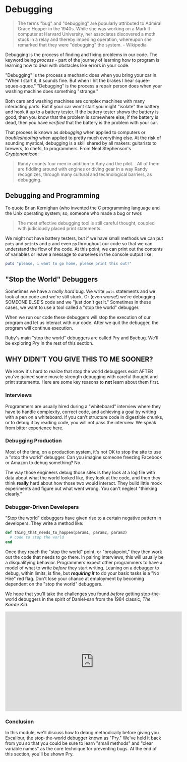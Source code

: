 # Debugging

> The terms "bug" and "debugging" are popularly 
> attributed to Admiral Grace Hopper in the 1940s. 
> While she was working on a Mark II computer at 
> Harvard University, her associates discovered a 
> moth stuck in a relay and thereby impeding operation, 
> whereupon she remarked that they were "debugging" 
> the system. - Wikipedia

Debugging is the process of finding and fixing problems
in our code. The keyword being _process_ - part of the journey
of learning how to program is learning how to deal with
obstacles like errors in your code.

"Debugging" is the process a mechanic does when you bring your
car in. "When I start it, it sounds fine. But when I hit the
brakes I hear squee-squee-squee." "Debugging" is the process
a repair person does when your washing machine does something
"strange."

Both cars and washing machines are 
complex machines with many interacting parts. But if
your car won't start you might "isolate" the battery and hook it up to a
battery tester. If the battery tester shows the battery is good, then you know
that the problem is somewhere else; if the battery is dead, then you have
_verified_ that the battery is the problem with your car.

That process is known as _debugging_ when applied to computers or
_troubleshooting_ when applied to pretty much everything else. At the risk of
sounding mystical, debugging is a skill shared by all makers: guitarists to
brewers, to chefs, to programmers. From Neal Stephenson's _Cryptonomicon_:

> Randy counts four men in addition to Amy and the pilot...  All of them are
> fiddling around with engines or diving gear in a way Randy recognizes,
> through many cultural and technological barriers, as debugging.

## Debugging and Programming

To quote Brian Kernighan (who invented the C programming language and the
Unix operating system; so, someone who made a bug or two):

> The most effective debugging tool is still careful thought, coupled with judiciously placed print statements.

We might not have battery testers, but if we have small methods we can
put `puts` and `print`s and `p` and even `pp` throughout our code so
that we can understand the flow of the code. At this point, we can
print out the contents of variables or leave a message to ourselves
in the console output like:

```ruby
puts "please, i want to go home, please print this out!"
```

## "Stop the World" Debuggers

Sometimes we have a _really hard_ bug. We write `puts` statements and
we look at our code and we're still stuck. Or (even worse!) we're
debugging SOMEONE ELSE'S code and we "just don't get it." Sometimes in
these cases, we want to use a tool called a "stop the world" debugger.

When we run our code these debuggers will stop the execution of our program
and let us interact with our code. After we quit the debugger, the program
will continue execution.

Ruby's main "stop the world" debuggers are called Pry and Byebug. We'll be
exploring Pry in the rest of this section.

## WHY DIDN'T YOU GIVE THIS TO ME SOONER?

We know it's hard to realize that stop the world debuggers exist AFTER
you've gained some muscle strength debugging with careful thought and
print statements. Here are some key reasons to **not** learn about them
first.

### Interviews

Programmers are usually hired during a "whiteboard" interview where they
have to handle complexity, correct code, and achieving a goal by writing
with a pen on a whiteboard. If you can't structure
code in digestible chunks, or to debug it by reading code, you will not
pass the interview. We speak from bitter experience here.

### Debugging Production

Most of the time, on a production system, it's not OK to stop the site
to use a "stop the world" debugger. Can you imagine someone
freezing Facebook or Amazon to debug something? No.

The way those engineers debug those sites is they look at a log file with
data about what the world looked like, they look at the code, and then
they think **really** hard about how those two would interact. They build
little mock experiments and figure out what went wrong. You can't neglect
"thinking clearly."

### Debugger-Driven Developers

"Stop the world" debuggers have given rise to a certain negative pattern
in developers. They write a method like:

```ruby
def thing_that_needs_to_happen(param1, param2, param3)
  # code to stop the world
end
```

Once they reach the "stop the world" point, or "breakpoint," they then work out
the code that needs to go there. In pairing interviews, this will usually be a 
disqualifying behavior. Programmers expect other programmers to have a model of
what to write _before_ they start writing. Leaning on a debugger to debug, within
limits, is fine, but ***requiring it*** to do your basic tasks is a "No Hire" red
flag. Don't lose your chance at employment by becoming dependent on the 
"stop the world" debuggers.

We hope that you'll take the challenges you found _before_ getting stop-the-world
debuggers in the spirit of Daniel-san from the 1984 classic, _The Karate Kid_.

<iframe width="560" height="315" src="https://www.youtube.com/embed/2ynryUjGFt8" frameborder="0" allow="accelerometer; autoplay; encrypted-media; gyroscope; picture-in-picture" allowfullscreen></iframe>

### Conclusion

In this module, we'll discuss how to debug methodically before giving you
[Excalibur][], the stop-the-world debugger known as "Pry." We've held it
back from you so that you could be sure to learn "small methods" and
"clear variable names" as the core technique for preventing bugs. At the
end of this section, you'll be shown Pry.

[Excalibur]: https://en.wikipedia.org/wiki/Excalibur
